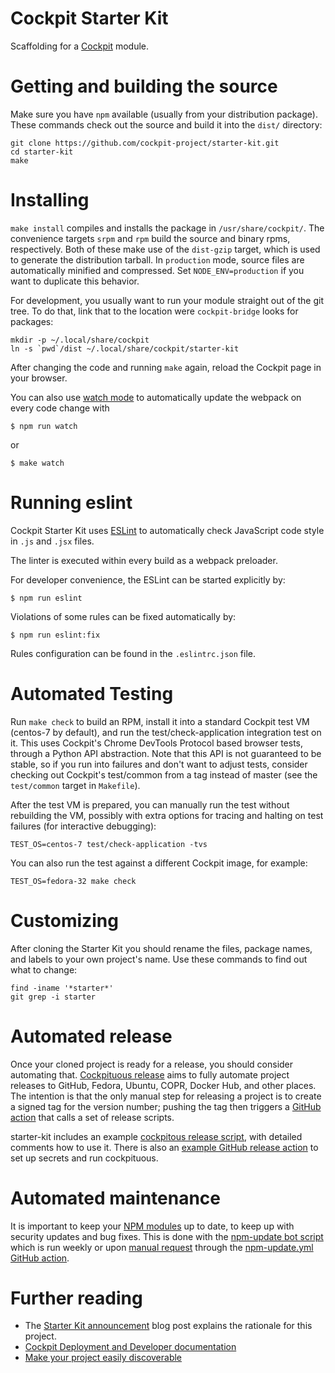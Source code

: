 # Cockpit Starter Kit

Scaffolding for a [Cockpit](http://www.cockpit-project.org) module.

# Getting and building the source

Make sure you have `npm` available (usually from your distribution package).
These commands check out the source and build it into the `dist/` directory:

```
git clone https://github.com/cockpit-project/starter-kit.git
cd starter-kit
make
```

# Installing

`make install` compiles and installs the package in `/usr/share/cockpit/`. The
convenience targets `srpm` and `rpm` build the source and binary rpms,
respectively. Both of these make use of the `dist-gzip` target, which is used
to generate the distribution tarball. In `production` mode, source files are
automatically minified and compressed. Set `NODE_ENV=production` if you want to
duplicate this behavior.

For development, you usually want to run your module straight out of the git
tree. To do that, link that to the location were `cockpit-bridge` looks for packages:

```
mkdir -p ~/.local/share/cockpit
ln -s `pwd`/dist ~/.local/share/cockpit/starter-kit
```

After changing the code and running `make` again, reload the Cockpit page in
your browser.

You can also use
[watch mode](https://webpack.js.org/guides/development/#using-watch-mode) to
automatically update the webpack on every code change with

    $ npm run watch

or

    $ make watch

# Running eslint

Cockpit Starter Kit uses [ESLint](https://eslint.org/) to automatically check
JavaScript code style in `.js` and `.jsx` files.

The linter is executed within every build as a webpack preloader.

For developer convenience, the ESLint can be started explicitly by:

    $ npm run eslint

Violations of some rules can be fixed automatically by:

    $ npm run eslint:fix

Rules configuration can be found in the `.eslintrc.json` file.

# Automated Testing

Run `make check` to build an RPM, install it into a standard Cockpit test VM
(centos-7 by default), and run the test/check-application integration test on
it. This uses Cockpit's Chrome DevTools Protocol based browser tests, through a
Python API abstraction. Note that this API is not guaranteed to be stable, so
if you run into failures and don't want to adjust tests, consider checking out
Cockpit's test/common from a tag instead of master (see the `test/common`
target in `Makefile`).

After the test VM is prepared, you can manually run the test without rebuilding
the VM, possibly with extra options for tracing and halting on test failures
(for interactive debugging):

    TEST_OS=centos-7 test/check-application -tvs

You can also run the test against a different Cockpit image, for example:

    TEST_OS=fedora-32 make check

# Customizing

After cloning the Starter Kit you should rename the files, package names, and
labels to your own project's name. Use these commands to find out what to
change:

    find -iname '*starter*'
    git grep -i starter

# Automated release

Once your cloned project is ready for a release, you should consider automating
that.  [Cockpituous release](https://github.com/cockpit-project/cockpituous/tree/master/release)
aims to fully automate project releases to GitHub, Fedora, Ubuntu, COPR, Docker
Hub, and other places. The intention is that the only manual step for releasing
a project is to create a signed tag for the version number; pushing the tag
then triggers a [GitHub action](https://github.com/features/actions) that calls a set of release scripts.

starter-kit includes an example [cockpitous release script](./cockpituous-release),
with detailed comments how to use it. There is also an
[example GitHub release action](.github/workflows/release.yml.disabled) to set
up secrets and run cockpituous.

# Automated maintenance

It is important to keep your [NPM modules](./package.json) up to date, to keep
up with security updates and bug fixes. This is done with the
[npm-update bot script](https://github.com/cockpit-project/bots/blob/master/npm-update)
which is run weekly or upon [manual request](https://github.com/cockpit-project/starter-kit/actions) through the
[npm-update.yml](.github/workflows/npm-update.yml) [GitHub action](https://github.com/features/actions).

# Further reading

 * The [Starter Kit announcement](http://cockpit-project.org/blog/cockpit-starter-kit.html)
   blog post explains the rationale for this project.
 * [Cockpit Deployment and Developer documentation](http://cockpit-project.org/guide/latest/)
 * [Make your project easily discoverable](http://cockpit-project.org/blog/making-a-cockpit-application.html)
